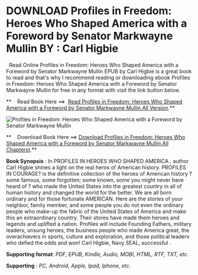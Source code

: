  **DOWNLOAD Profiles in Freedom: Heroes Who Shaped America with a Foreword by Senator Markwayne Mullin BY : Carl Higbie**
========================================================================================================================

  Read Online Profiles in Freedom: Heroes Who Shaped America with a Foreword by Senator Markwayne Mullin EPUB by Carl Higbie is a great book to read and that's why I recommend reading or downloading ebook Profiles in Freedom: Heroes Who Shaped America with a Foreword by Senator Markwayne Mullin for free in any format with visit the link button below.

**    Read Book Here ==>  [Read Profiles in Freedom: Heroes Who Shaped America with a Foreword by Senator Markwayne Mullin All Version](https://goodreadbook.site/?book=1630062286).**

![Profiles in Freedom: Heroes Who Shaped America with a Foreword by Senator Markwayne Mullin](https://i.gr-assets.com/images/S/compressed.photo.goodreads.com/books/1677556651l/80334110.jpg)

**    Download Book Here ==> [Download Profiles in Freedom: Heroes Who Shaped America with a Foreword by Senator Markwayne Mullin All Chapterst](https://goodreadbook.site/?book=1630062286).**

**Book Synopsis** : In PROFILES IN HEROES WHO SHAPED AMERICA , author Carl Higbie shines a light on the real heros of American history. PROFILES IN COURAGE? is the definitive collection of the heroes of American history ? some famous, some forgotten; some known, some you might never have heard of ? who made the United States into the greatest country in all of human history and changed the world for the better. We are all born ordinary and for those fortunate AMERICAN. Here are the stories of your neighbor, family member, and some people you do not even the ordinary people who make-up the fabric of the United States of America and make this an extraordinary country. Their stores have made them heroes and legends and uplifted a nation. Profiles will include Founding Fathers, military leaders, unsung heroes, the business people who made America great, the overachievers in sports, culture and exploration, and those political leaders who defied the odds and won! Carl Higbie, Navy SEAL, successful .

**Supporting format**: _PDF, EPUB, Kindle, Audio, MOBI, HTML, RTF, TXT, etc._

**Supporting** : _PC, Android, Apple, Ipad, Iphone, etc._